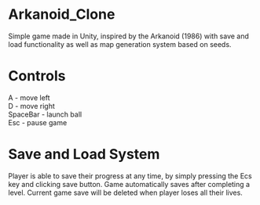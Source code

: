 # Arkanoid_Clone

Simple game made in Unity, inspired by the Arkanoid (1986) with save and load functionality as well as map generation system based on seeds.

# Controls
A - move left <br />
D - move right <br />
SpaceBar - launch ball <br />
Esc - pause game

# Save and Load System
Player is able to save their progress at any time, by simply pressing the Ecs key and clicking save button. Game automatically saves after completing a level. Current game save will be deleted when player loses all their lives.
